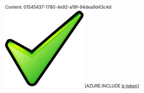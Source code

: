 Content: 01545437-1780-4e92-a19f-94dea9d43c4d![image](d11c739f-e88e-488d-980f-56d2d742ccd1.png)
[AZURE.INCLUDE [b-token](952507fa-621e-4401-b27d-72bd7ee1e3b5.md)]
